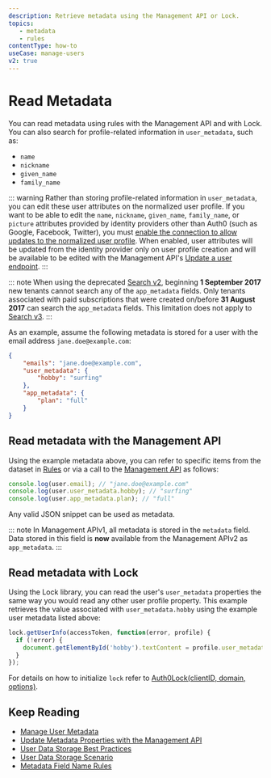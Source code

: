 ```yaml
---
description: Retrieve metadata using the Management API or Lock.
topics: 
   - metadata
   - rules
contentType: how-to
useCase: manage-users
v2: true
---
```


# Read Metadata

You can read metadata using rules with the Management API and with Lock. You can also search for profile-related information in `user_metadata`, such as:

- `name`
- `nickname`
- `given_name`
- `family_name`

::: warning
Rather than storing profile-related information in `user_metadata`, you can edit these user attributes on the normalized user profile. If you want to be able to edit the `name`, `nickname`, `given_name`, `family_name`, or `picture` attributes provided by identity providers other than Auth0 (such as Google, Facebook, Twitter), you must [enable the connection to allow updates to the normalized user profile](/connections/guides/allow-update-normalized-user-profile). When enabled, user attributes will be updated from the identity provider only on user profile creation and will be available to be edited with the Management API's [Update a user endpoint](/api/management/v2#!/Users/patch_users_by_id).
:::

::: note 
When using the deprecated [Search v2](/users/search/v2), beginning **1 September 2017** new tenants cannot search any of the  `app_metadata` fields. Only tenants associated with paid subscriptions that were created on/before **31 August 2017** can search the `app_metadata` fields.
This limitation does not apply to [Search v3](/users/search/v3).
:::

As an example, assume the following metadata is stored for a user with the email address `jane.doe@example.com`:

```json
{
    "emails": "jane.doe@example.com",
    "user_metadata": {
        "hobby": "surfing"
    },
    "app_metadata": {
        "plan": "full"
    }
}
```

## Read metadata with the Management API

Using the example metadata above, you can refer to specific items from the dataset in [Rules](/rules) or via a call to the [Management API](/users/guides/manage-user-metadata) as follows:

```js
console.log(user.email); // "jane.doe@example.com"
console.log(user.user_metadata.hobby); // "surfing"
console.log(user.app_metadata.plan); // "full"
```
Any valid JSON snippet can be used as metadata.

::: note
In Management APIv1, all metadata is stored in the `metadata` field. Data stored in this field is **now** available from the Management APIv2 as `app_metadata`.
:::

## Read metadata with Lock

Using the Lock library, you can read the user's `user_metadata` properties the same way you would read any other user profile property. This example retrieves the value associated with `user_metadata.hobby` using the example user metadata listed above:

```js
lock.getUserInfo(accessToken, function(error, profile) {
  if (!error) {
    document.getElementById('hobby').textContent = profile.user_metadata.hobby;
  }
});
```

For details on how to initialize `lock` refer to [Auth0Lock(clientID, domain, options)](https://github.com/auth0/lock#new-auth0lockclientid-domain-options).

## Keep Reading

* [Manage User Metadata](/users/guides/manage-user-metadata)
* [Update Metadata Properties with the Management API](/users/guides/update-metadata-properties-with-management-api)
* [User Data Storage Best Practices](/best-practices/user-data-storage-best-practices)
* [User Data Storage Scenario](/users/references/user-data-storage-scenario)
* [Metadata Field Name Rules](/users/references/metadata-field-name-rules)
